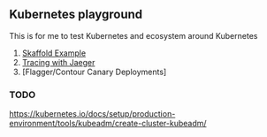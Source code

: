 ## Kubernetes playground

This is for me to test Kubernetes and ecosystem around Kubernetes  

1. [Skaffold Example](https://github.com/Danr17/k8s_playground/tree/master/skaffold-sync-example)
2. [Tracing with Jaeger](https://github.com/Danr17/k8s_playground/tree/master/tracing_with_Jaeger)
3. [Flagger/Contour Canary Deployments]


### TODO

https://kubernetes.io/docs/setup/production-environment/tools/kubeadm/create-cluster-kubeadm/  
